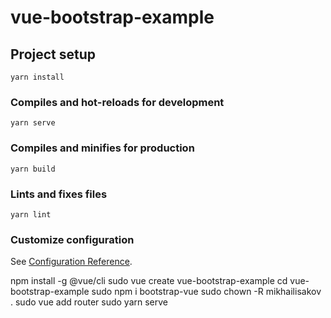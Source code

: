 # vue-bootstrap-example

## Project setup
```
yarn install
```

### Compiles and hot-reloads for development
```
yarn serve
```

### Compiles and minifies for production
```
yarn build
```

### Lints and fixes files
```
yarn lint
```

### Customize configuration
See [Configuration Reference](https://cli.vuejs.org/config/).


npm install -g @vue/cli
sudo vue create vue-bootstrap-example
cd vue-bootstrap-example
sudo  npm i bootstrap-vue
sudo chown -R mikhailisakov .
sudo vue add router
sudo yarn serve
